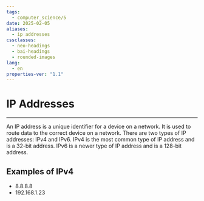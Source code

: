 ```yaml
---
tags:
  - computer_science/5
date: 2025-02-05
aliases:
  - ip addresses
cssclasses:
  - neo-headings
  - bai-headings
  - rounded-images
lang:
  - en
properties-ver: "1.1"
---
```

# IP Addresses

***
An IP address is a unique identifier for a device on a network. It is used to route data to the correct device on a network. There are two types of IP addresses: IPv4 and IPv6. IPv4 is the most common type of IP address and is a 32-bit address. IPv6 is a newer type of IP address and is a 128-bit address.

## Examples of IPv4
- 8.8.8.8
- 192.168.1.23